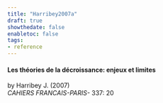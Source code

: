 ```yaml
---
title: "Harribey2007a"
draft: true
showthedate: false
enabletoc: false
tags:
- reference
---
```


#### **Les théories de la décroissance: enjeux et limites**     
by Harribey J. (2007)         
*CAHIERS FRANCAIS-PARIS-* 337: 20       


